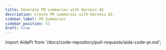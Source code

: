```yaml
---
title: Generate PR summaries with Harness AI
description: Create PR summaries with Harness AI.
sidebar_label: PR Summaries
sidebar_position: 51
draft: true
---
```


import AidaPr from '/docs/code-repository/pull-requests/aida-code-pr.md';

<AidaPr />
